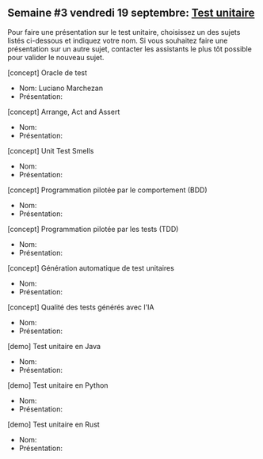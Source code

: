 ## Semaine #3 vendredi 19 septembre: [Test unitaire](https://github.com/umontreal-diro/IFT3913/issues/2)

Pour faire une présentation sur le test unitaire, choisissez un des sujets listés ci-dessous et indiquez votre nom. Si vous souhaitez faire une présentation sur un autre sujet, contacter les assistants le plus tôt possible pour valider le nouveau sujet.

[concept] Oracle de test             
- Nom: Luciano Marchezan
- Présentation:

[concept] Arrange, Act and Assert    
- Nom: 
- Présentation:

[concept] Unit Test Smells           
- Nom:
- Présentation: 

[concept] Programmation pilotée par le comportement (BDD)
- Nom:
- Présentation:

[concept] Programmation pilotée par les tests (TDD) 
- Nom:
- Présentation:

[concept] Génération automatique de test unitaires                            
- Nom:
- Présentation:

[concept] Qualité des tests générés avec l'IA                            
- Nom:
- Présentation:

[demo] Test unitaire en Java                              
- Nom:
- Présentation:

[demo] Test unitaire en Python    
- Nom:
- Présentation:

[demo] Test unitaire en Rust      
- Nom:
- Présentation:
